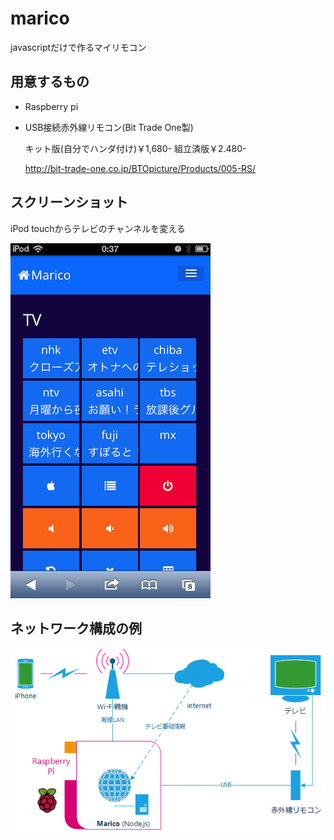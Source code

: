 marico
======

javascriptだけで作るマイリモコン

用意するもの
----
* Raspberry pi
* USB接続赤外線リモコン(Bit Trade One製)
  
    キット版(自分でハンダ付け)￥1,680- 組立済版￥2.480-
  
    http://bit-trade-one.co.jp/BTOpicture/Products/005-RS/

スクリーンショット
----
iPod touchからテレビのチャンネルを変える  
  
  
![iPhoneやiPad、iPod touchからテレビのチャンネルを変えることができます](./md-image/screen-shot-tv.png "ボタンをクリックするとチャンネルが変わります")
  
  
ネットワーク構成の例
---
  
  
![ネットワーク図の例です](./md-image/network-diagram.png "ネットワーク図の例です")
  


